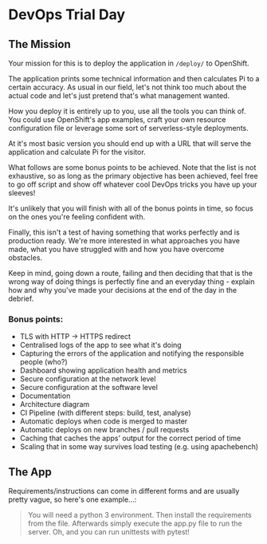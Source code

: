 # DevOps Trial Day

## The Mission

Your mission for this is to deploy the application in `/deploy/` to OpenShift.

The application prints some technical information and then calculates Pi to a certain accuracy. As usual in our field, let's not think too much about the actual code and let's just pretend that's what management wanted.

How you deploy it is entirely up to you, use all the tools you can think of. You could use OpenShift's app examples, craft your own resource configuration file or leverage some sort of serverless-style deployments.

At it's most basic version you should end up with a URL that will serve the application and calculate Pi for the visitor.

What follows are some bonus points to be achieved. Note that the list is not exhaustive, so as long as the primary objective has been achieved, feel free to go off script and show off whatever cool DevOps tricks you have up your sleeves!

It's unlikely that you will finish with all of the bonus points in time, so focus on the ones you're feeling confident with.

Finally, this isn't a test of having something that works perfectly and is production ready. We're more interested in what approaches you have made, what you have struggled with and how you have overcome obstacles.

Keep in mind, going down a route, failing and then deciding that that is the wrong way of doing things is perfectly fine and an everyday thing - explain how and why you've made your decisions at the end of the day in the debrief.

### Bonus points:
- TLS with HTTP -> HTTPS redirect
- Centralised logs of the app to see what it's doing
- Capturing the errors of the application and notifying the responsible people (who?)
- Dashboard showing application health and metrics
- Secure configuration at the network level
- Secure configuration at the software level
- Documentation
- Architecture diagram
- CI Pipeline (with different steps: build, test, analyse)
- Automatic deploys when code is merged to master
- Automatic deploys on new branches / pull requests
- Caching that caches the apps' output for the correct period of time
- Scaling that in some way survives load testing (e.g. using apachebench)

## The App

Requirements/instructions can come in different forms and are usually pretty vague, so here's one example...:

> You will need a python 3 environment. Then install the requirements from the file. Afterwards simply execute the app.py file to run the server. Oh, and you can run unittests with pytest!

